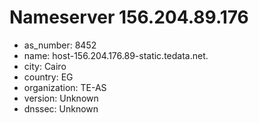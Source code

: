 # Nameserver 156.204.89.176

* as_number: 8452
* name: host-156.204.176.89-static.tedata.net.
* city: Cairo
* country: EG
* organization: TE-AS
* version: Unknown
* dnssec: Unknown
